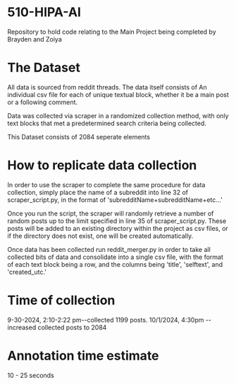 # 510-HIPA-AI
Repository to hold code relating to the Main Project being completed by Brayden and Zoiya


# The Dataset
All data is sourced from reddit threads.  The data itself consists of An individual
csv file for each of unique textual block, whether it be a main post or a following comment.

Data was collected via scraper in a randomized collection method, with only text blocks
that met a predetermined search criteria being collected.  

This Dataset consists of 2084 seperate elements

# How to replicate data collection

In order to use the scraper to complete the same procedure for data collection,
simply place the name of a subreddit into line 32 of scraper_script.py, in the 
format of 'subredditName+subredditName+etc...'

Once you run the script, the scraper will randomly retrieve a number of random
posts up to the limit specified in line 35 of scraper_script.py.  These posts will be
added to an existing directory within the project as csv files, or if the directory does
not exist, one will be created automatically.

Once data has been collected run reddit_merger.py in order to take all collected bits of
data and consolidate into a single csv file, with the format of each text block being a 
row, and the columns being 'title', 'selftext', and 'created_utc.'


# Time of collection
9-30-2024, 2:10-2:22 pm--collected 1199 posts.
10/1/2024, 4:30pm -- increased collected posts to 2084

# Annotation time estimate
10 - 25 seconds







